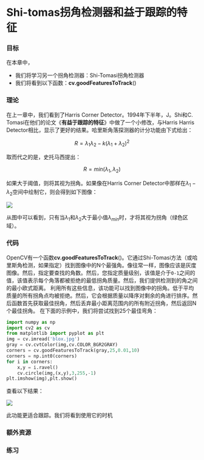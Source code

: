 # Shi-tomas拐角检测器和益于跟踪的特征


 
  

### 目标
在本章中，
- 我们将学习另一个拐角检测器：Shi-Tomasi拐角检测器
- 我们将看到以下函数：**cv.goodFeaturesToTrack**()

### 理论

在上一章中，我们看到了Harris Corner Detector。1994年下半年，J。Shi和C. Tomasi在他们的论文《**有益于跟踪的特征**》中做了一个小修改，与Harris Harris Detector相比，显示了更好的结果。哈里斯角落探测器的计分功能由下式给出：

$$
R = \lambda_1 \lambda_2 - k(\lambda_1+\lambda_2)^2
$$

取而代之的是，史托马西提出：

$$
R = min(\lambda_1, \lambda_2)
$$

如果大于阈值，则将其视为拐角。如果像在Harris Corner Detector中那样在$\lambda_1-\lambda_2$空间中绘制它，则会得到如下图像：

![](http://qiniu.aihubs.net/shitomasi_space.png)

从图中可以看到，只有当$\lambda_1$和$\lambda_2$大于最小值$\lambda_{min}$时，才将其视为拐角（绿色区域）。

### 代码

OpenCV有一个函数**cv.goodFeaturesToTrack**()。它通过Shi-Tomasi方法（或哈里斯角检测，如果指定）找到图像中的N个最强角。像往常一样，图像应该是灰度图像。然后，指定要查找的角数。然后，您指定质量级别，该值是介于`0-1`之间的值，该值表示每个角落都被拒绝的最低拐角质量。然后，我们提供检测到的角之间的最小欧式距离。
利用所有这些信息，该功能可以找到图像中的拐角。低于平均质量的所有拐角点均被拒绝。然后，它会根据质量以降序对剩余的角进行排序。然后函数首先获取最佳拐角，然后丢弃最小距离范围内的所有附近拐角，然后返回N个最佳拐角。
在下面的示例中，我们将尝试找到25个最佳弯角： 

```python
import numpy as np
import cv2 as cv
from matplotlib import pyplot as plt
img = cv.imread('blox.jpg')
gray = cv.cvtColor(img,cv.COLOR_BGR2GRAY)
corners = cv.goodFeaturesToTrack(gray,25,0.01,10)
corners = np.int0(corners)
for i in corners:
    x,y = i.ravel()
    cv.circle(img,(x,y),3,255,-1)
plt.imshow(img),plt.show()
```

查看以下结果：

![](http://qiniu.aihubs.net/shitomasi_block1.jpg)

此功能更适合跟踪。我们将看到使用它的时机
 
### 额外资源

### 练习
